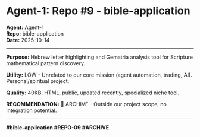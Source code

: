 # Agent-1: Repo #9 - bible-application

**Agent:** Agent-1  
**Repo:** bible-application  
**Date:** 2025-10-14

---

**Purpose:** Hebrew letter highlighting and Gematria analysis tool for Scripture mathematical pattern discovery.

**Utility:** LOW - Unrelated to our core mission (agent automation, trading, AI). Personal/spiritual project.

**Quality:** 40KB, HTML, public, updated recently, specialized niche tool.

**RECOMMENDATION:** 🔴 ARCHIVE - Outside our project scope, no integration potential.

---

**#bible-application #REPO-09 #ARCHIVE**

